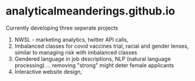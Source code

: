 # analyticalmeanderings.github.io

Currently developing three seperate projects

1) NWSL - marketing analytics, twitter API calls, 
2) Imbalanced classes for covid vaccines trial, racial and gender lenses, similar to managing risk with imbalanced classes
3) Gendered language in job descriptions, NLP (natural language processing) ... removing "strong" might deter female applicants
4) Interactive website design, 